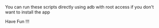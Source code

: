 



You can run these scripts directly using adb with root  access if you don't want to install the app


Have Fun !!!
